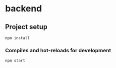 # backend

## Project setup
```
npm install
```

### Compiles and hot-reloads for development
```
npm start
